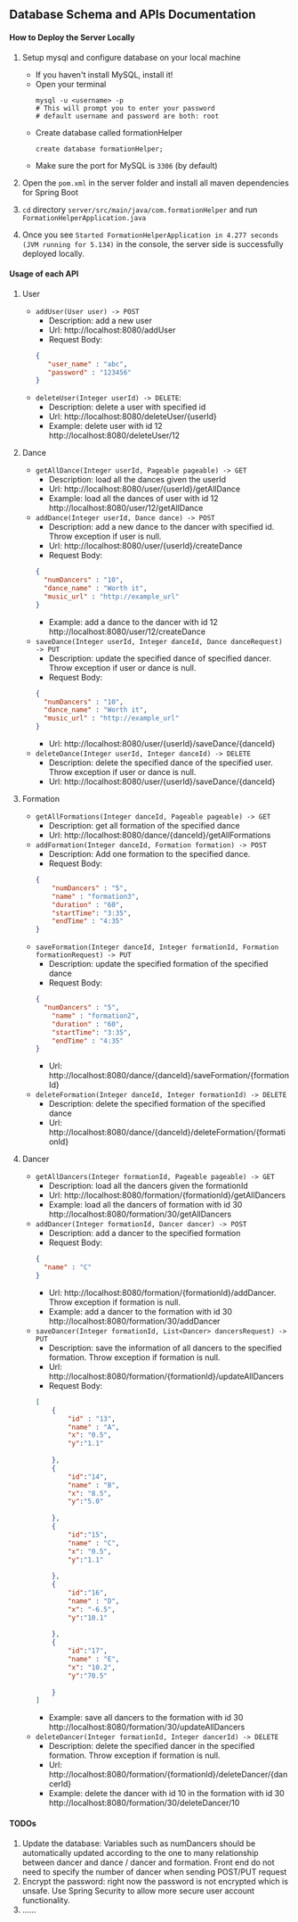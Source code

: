 ## Database Schema and APIs Documentation

#### How to Deploy the Server Locally
1. Setup mysql and configure database on your local machine
    - If you haven't install MySQL, install it!
    - Open your terminal
        ```
        mysql -u <username> -p
        # This will prompt you to enter your password
        # default username and password are both: root
        ```
    - Create database called formationHelper
        ```
        create database formationHelper;
        ```
    - Make sure the port for MySQL is ```3306``` (by default)

2. Open the ```pom.xml```  in the server folder and install all maven dependencies for Spring Boot

3. ```cd``` directory ```server/src/main/java/com.formationHelper``` and run ```FormationHelperApplication.java```

4. Once you see ```Started FormationHelperApplication in 4.277 seconds (JVM running for 5.134)``` in the console, the server side is successfully deployed locally.

#### Usage of each API

1. User
    - ```addUser(User user) -> POST```
        - Description: add a new user
        - Url: http://localhost:8080/addUser
        - Request Body:
        ```json 
        {
           "user_name" : "abc",
           "password" : "123456"
        }
        ```
    - ```deleteUser(Integer userId) -> DELETE```: 
        - Description: delete a user with specified id
        - Url: http://localhost:8080/deleteUser/{userId}
        - Example: delete user with id 12
        http://localhost:8080/deleteUser/12

2. Dance
    - ```getAllDance(Integer userId, Pageable pageable) -> GET```
        - Description: load all the dances given the userId
        - Url: http://localhost:8080/user/{userId}/getAllDance
        - Example: load all the dances of user with id 12
        http://localhost:8080/user/12/getAllDance
    - ```addDance(Integer userId, Dance dance) -> POST```
        - Description: add a new dance to the dancer with specified id. Throw exception if user is null.
        - Url: http://localhost:8080/user/{userId}/createDance
        - Request Body:
        ```json
        {
          "numDancers" : "10",
          "dance_name" : "Worth it",
          "music_url" : "http://example_url"
        }
        ```
        - Example: add a dance to the dancer with id 12
        http://localhost:8080/user/12/createDance
    - ```saveDance(Integer userId, Integer danceId, Dance danceRequest) -> PUT```
        - Description: update the specified dance of specified dancer. Throw exception if user or dance is null.
        - Request Body:
        ```json
        {
          "numDancers" : "10",
          "dance_name" : "Worth it",
          "music_url" : "http://example_url"
        }
        ```
        - Url: http://localhost:8080/user/{userId}/saveDance/{danceId}
    - ```deleteDance(Integer userId, Integer danceId) -> DELETE```
        - Description: delete the specified dance of the specified user. Throw exception if user or dance is null.
        - Url: http://localhost:8080/user/{userId}/saveDance/{danceId}  

3. Formation
    - ```getAllFormations(Integer danceId, Pageable pageable) -> GET```
        - Description: get all formation of the specified dance
        - Url: http://localhost:8080/dance/{danceId}/getAllFormations
    - ```addFormation(Integer danceId, Formation formation) -> POST```
        - Description: Add one formation to the specified dance.
        - Request Body:
        ```json
        {
            "numDancers" : "5",
            "name" : "formation3",
            "duration" : "60",
            "startTime": "3:35",
            "endTime" : "4:35"
        }
        ```
    - ```saveFormation(Integer danceId, Integer formationId, Formation formationRequest) -> PUT```
        - Description: update the specified formation of the specified dance
        - Request Body:
        ```json
        {
          "numDancers" : "5",
            "name" : "formation2",
            "duration" : "60",
            "startTime": "3:35",
            "endTime" : "4:35"
        }
        ```
        - Url: http://localhost:8080/dance/{danceId}/saveFormation/{formationId}
    - ```deleteFormation(Integer danceId, Integer formationId) -> DELETE```
        - Description: delete the specified formation of the specified dance
        - Url: http://localhost:8080/dance/{danceId}/deleteFormation/{formationId}
        
4. Dancer
    - ```getAllDancers(Integer formationId, Pageable pageable) -> GET```
        - Description: load all the dancers given the formationId
        - Url: http://localhost:8080/formation/{formationId}/getAllDancers
        - Example: load all the dancers of formation with id 30
        http://localhost:8080/formation/30/getAllDancers
    - ```addDancer(Integer formationId, Dancer dancer) -> POST```
        - Description: add a dancer to the specified formation
        - Request Body:
        ```json
        {
          "name" : "C"
        }
        ```
        - Url: http://localhost:8080/formation/{formationId}/addDancer. Throw exception if formation is null.
        - Example: add a dancer to the formation with id 30
        http://localhost:8080/formation/30/addDancer
    - ```saveDancer(Integer formationId, List<Dancer> dancersRequest) -> PUT```
        - Description: save the information of all dancers to the specified formation. Throw exception if formation is null.
        - Url: http://localhost:8080/formation/{formationId}/updateAllDancers
        - Request Body:
        ```json
        [
            {
                "id" : "13",
                "name" : "A",
                "x": "0.5",
                "y":"1.1"
                
            },
            {
                "id":"14",
                "name" : "B",
                "x": "8.5",
                "y":"5.0"
                
            },
            {
                "id":"15",
                "name" : "C",
                "x": "0.5",
                "y":"1.1"
                
            },
            {
                "id":"16",
                "name" : "D",
                "x": "-6.5",
                "y":"10.1"
                
            },
            {
                "id":"17",
                "name" : "E",
                "x": "10.2",
                "y":"70.5"
                
            }
        ]
        ```
        - Example: save all dancers to the formation with id 30
        http://localhost:8080/formation/30/updateAllDancers
    - ```deleteDancer(Integer formationId, Integer dancerId) -> DELETE```
        - Description: delete the specified dancer in the specified formation. Throw exception if formation is null.
        - Url: http://localhost:8080/formation/{formationId}/deleteDancer/{dancerId}
        - Example: delete the dancer with id 10 in the formation with id 30
        http://localhost:8080/formation/30/deleteDancer/10


#### TODOs

1. Update the database:
    Variables such as numDancers should be automatically updated according to the one to many relationship between dancer and dance / dancer and formation. Front end do not need to specify the number of dancer when sending POST/PUT request
2. Encrypt the password:
    right now the password is not encrypted which is unsafe. Use Spring Security to allow more secure user account functionality.
3. ......
